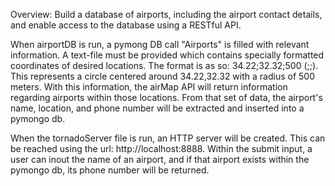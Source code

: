 Overview: Build a database of airports, including the airport contact details, and enable access to the database using a RESTful API.

When airportDB is run, a pymong DB call "Airports" is filled with relevant information. A text-file must be provided which contains 
specially formatted coordinates of desired locations. The format is as so: 34.22;32.32;500 (<Longitude>;<Latitude>;<Radius meters>). 
This represents a circle centered around 34.22,32.32 with a radius of 500 meters. With this information, the airMap API will return information regarding airports within those locations. From that set of data, the airport's name, location, and phone number will be extracted and inserted into a pymongo db.

When the tornadoServer file is run, an HTTP server will be created. This can be reached using the url: http://localhost:8888. Within the submit input, a user can inout the name of an airport, and if that airport exists within the pymongo db, its phone number will be returned. 

